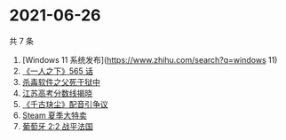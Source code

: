 # 2021-06-26

共 7 条

<!-- BEGIN -->
<!-- 最后更新时间 Sat Jun 26 2021 06:05:39 GMT+0800 (China Standard Time) -->

1. [Windows 11 系统发布](https://www.zhihu.com/search?q=windows 11)
2. [《一人之下》565 话](https://www.zhihu.com/search?q=一人之下)
3. [杀毒软件之父死于狱中](https://www.zhihu.com/search?q=杀毒软件之父)
4. [江苏高考分数线揭晓](https://www.zhihu.com/search?q=江西高考)
5. [《千古玦尘》配音引争议](https://www.zhihu.com/search?q=千古玦尘配音)
6. [Steam 夏季大特卖](https://www.zhihu.com/search?q=Steam)
7. [葡萄牙 2:2 战平法国](https://www.zhihu.com/search?q=葡萄牙队)

<!-- END -->
